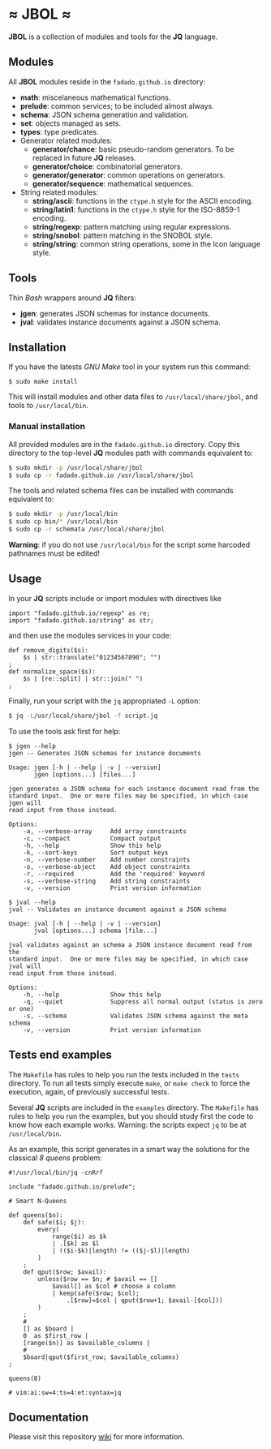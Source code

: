 # ≈ JBOL ≈

**JBOL** is a collection of modules and tools for the **JQ** language.

## Modules

All **JBOL** modules reside in the `fadado.github.io` directory:

* **math**: miscelaneous mathematical functions.
* **prelude**: common services; to be included almost always.
* **schema**: JSON schema generation and validation.
* **set**:  objects managed as sets.
* **types**: type predicates.
* Generator related modules:
    + **generator/chance**: basic pseudo-random generators. To be replaced in future **JQ** releases.
    + **generator/choice**: combinatorial generators.
    + **generator/generator**: common operations on generators.
    + **generator/sequence**: mathematical sequences.
* String related modules:
    + **string/ascii**: functions in the `ctype.h` style for the ASCII encoding.
    + **string/latin1**: functions in the `ctype.h` style for the ISO-8859-1 encoding.
    + **string/regexp**: pattern matching using regular expressions.
    + **string/snobol**: pattern matching in the SNOBOL style.
    + **string/string**: common string operations, some in the Icon language style.

## Tools

Thin _Bash_ wrappers around **JQ** filters:

* **jgen**: generates JSON schemas for instance documents.
* **jval**: validates instance documents against a JSON schema.

## Installation

If you have the latests _GNU Make_ tool in your system run this command:

```
$ sudo make install
```

This will install modules and other data files to `/usr/local/share/jbol`, and
tools to `/usr/local/bin`.

### Manual installation

All provided modules are in the `fadado.github.io` directory. Copy this
directory to the top-level **JQ** modules path with commands equivalent to:

```sh
$ sudo mkdir -p /usr/local/share/jbol
$ sudo cp -r fadado.github.io /usr/local/share/jbol
```

The tools and related schema files can be installed with commands equivalent
to:

```sh
$ sudo mkdir -p /usr/local/bin
$ sudo cp bin/* /usr/local/bin
$ sudo cp -r schemata /usr/local/share/jbol
```

**Warning**: if you do not use `/usr/local/bin` for the script some harcoded
pathnames must be edited!

## Usage

In your **JQ** scripts include or import modules with directives like

```jq
import "fadado.github.io/regexp" as re;
import "fadado.github.io/string" as str;
```

and then use the modules services in your code:

```jq
def remove_digits($s):
    $s | str::translate("01234567890"; "")
;
def normalize_space($s):
    $s | [re::split] | str::join(" ")
;
```

Finally, run your script with the `jq` appropriated `-L` option:

```sh
$ jq -L/usr/local/share/jbol -f script.jq
```

To use the tools ask first for help:

```
$ jgen --help
jgen -- Generates JSON schemas for instance documents

Usage: jgen [-h | --help | -v | --version]
       jgen [options...] [files...]

jgen generates a JSON schema for each instance document read from the
standard input.  One or more files may be specified, in which case jgen will
read input from those instead.

Options:
    -a, --verbose-array     Add array constraints
    -c, --compact           Compact output
    -h, --help              Show this help
    -k, --sort-keys         Sort output keys 
    -n, --verbose-number    Add number constraints
    -o, --verbose-object    Add object constraints
    -r, --required          Add the 'required' keyword
    -s, --verbose-string    Add string constraints
    -v, --version           Print version information
```

```
$ jval --help
jval -- Validates an instance document against a JSON schema

Usage: jval [-h | --help | -v | --version]
       jval [options...] schema [file...]

jval validates against an schema a JSON instance document read from the
standard input.  One or more files may be specified, in which case jval will
read input from those instead.

Options:
    -h, --help              Show this help
    -q, --quiet             Suppress all normal output (status is zero or one)
    -s, --schema            Validates JSON schema against the meta schema
    -v, --version           Print version information
```

## Tests end examples

The `Makefile` has rules to help you run the tests included in the `tests`
directory.  To run all tests simply execute `make`, or `make check` to force
the execution, again, of previously successful tests.

Several **JQ** scripts are included in the `examples` directory.  The `Makefile` has
rules to help you run the examples, but you should study first the code to know
how each example works. Warning: the scripts expect `jq` to be at `/usr/local/bin`.

As an example, this script generates in a smart way the solutions for the
classical _8 queens_ problem:

```
#!/usr/local/bin/jq -cnRrf

include "fadado.github.io/prelude";

# Smart N-Queens

def queens($n):
    def safe($i; $j):
        every(
            range($i) as $k
            | .[$k] as $l
            | (($i-$k)|length) != (($j-$l)|length)
        )
    ;
    def qput($row; $avail):
        unless($row == $n; # $avail == []
            $avail[] as $col # choose a column
            | keep(safe($row; $col);
                .[$row]=$col | qput($row+1; $avail-[$col]))
        )
    ;
    #
    [] as $board |
    0  as $first_row |
    [range($n)] as $available_columns |
    #
    $board|qput($first_row; $available_columns)
;

queens(8)

# vim:ai:sw=4:ts=4:et:syntax=jq
```

## Documentation

Please visit this repository [wiki](https://github.com/fadado/JBOL/wiki) for
more information.

<!--
vim:syntax=markdown:et:ts=4:sw=4:ai
-->
